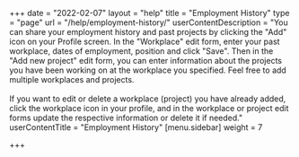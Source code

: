 +++
date = "2022-02-07"
layout = "help"
title = "Employment History"
type = "page"
url = "/help/employment-history/"
userContentDescription = "You can share your employment history and past projects by clicking the \"Add\" icon on your Profile screen. In the \"Workplace\" edit form, enter your past workplace, dates of employment, position and click \"Save\". Then in the \"Add new project\" edit form, you can enter information about the projects you have been working on at the workplace you specified. Feel free to add multiple workplaces and projects.<br><br>If you want to edit or delete a workplace (project) you have already added, click the workplace icon in your profile, and in the workplace or project edit forms update the respective information or delete it if needed."
userContentTitle = "Employment History"
[menu.sidebar]
weight = 7

+++
